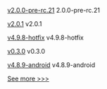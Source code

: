
[v2.0.0-pre-rc.21](https://github.com/hyperledger/iroha/releases/tag/v2.0.0-pre-rc.21) 2.0.0-pre-rc.21

[v2.0.1](https://github.com/hyperledger/indy-shared-gha/releases/tag/v2.0.1) v2.0.1

[v4.9.8-hotfix](https://github.com/hyperledger/web3j/releases/tag/v4.9.8-hotfix) v4.9.8-hotfix

[v0.3.0](https://github.com/hyperledger/web3j-sokt/releases/tag/v0.3.0) v0.3.0

[v4.8.9-android](https://github.com/hyperledger/web3j/releases/tag/v4.8.9-android) v4.8.9-android


[See more >>>](https://start-here.hyperledger.org/releases)
